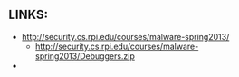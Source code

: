 
## LINKS:
* http://security.cs.rpi.edu/courses/malware-spring2013/
  * http://security.cs.rpi.edu/courses/malware-spring2013/Debuggers.zip
* 

